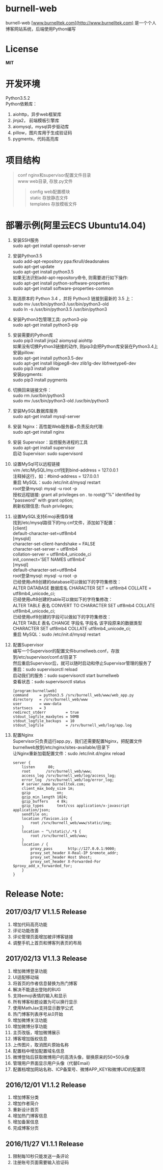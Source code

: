 burnell-web <br>
===========
burnell-web [www.burnelltek.com](http://www.burnelltek.com) 是一个个人博客网站系统，后端使用Python编写 <br>

# License <br>
**MIT** <br>

# 开发环境 <br>
Python3.5.2 <br>
Python依赖库：<br>
1. aiohttp，异步web框架库 <br>
2. jinja2， 前端模板引擎库 <br>
3. aiomysql，mysql异步驱动库 <br>
4. pillow，图片库用于生成验证码 <br>
5. pygments，代码高亮库 <br>

# 项目结构 <br>
>conf                  nginx和supervisor配置文件目录 <br>
>www                   web目录, 存放.py文件 <br>
>>config               web配置模块 <br>
>>static               存放静态文件 <br>
>>templates            存放模板文件 <br>

# 部署示例(阿里云ECS Ubuntu14.04) <br>
1. 安装SSH服务 <br>
sudo apt-get install openssh-server <br>

2. 安装Python3.5 <br>
sudo add-apt-repository ppa:fkrull/deadsnakes <br>
sudo apt-get update <br>
sudo apt-get install python3.5 <br>
如果无法识别add-apt-repository命令, 则需要进行如下操作: <br>
sudo apt-get install python-software-properties <br>
sudo apt-get install software-properties-common <br>

3. 取消原本的 Python 3.4 ，并将 Python3 链接到最新的 3.5 上：<br>
sudo mv /usr/bin/python3 /usr/bin/python3-old <br>
sudo ln -s /usr/bin/python3.5 /usr/bin/python3 <br>

4. 安装Python3包管理工具: python3-pip <br>
sudo apt-get install python3-pip <br>

5. 安装需要的Python库 <br>
sudo pip3 install jinja2 aiomysql aiohttp <br>
如果没有切换Python3链接的动作, 则pip3会把Python库安装在Python3.4上 <br>
安装pillow: <br>
sudo apt-get install python3.5-dev <br>
sudo apt-get install libjpeg8-dev zlib1g-dev libfreetype6-dev <br>
sudo pip3 install pillow <br>
安装pygments: <br>
sudo pip3 install pygments <br>

6. 切换回来链接文件：<br>
sudo rm /usr/bin/python3 <br>
sudo mv /usr/bin/python3-old /usr/bin/python3 <br>

7. 安装MySQL数据库服务 <br>
sudo apt-get install mysql-server <br>

8. 安装 Nginx：高性能Web服务器+负责反向代理: <br>
sudo apt-get install nginx <br>
  
9. 安装 Supervisor：监控服务进程的工具 <br>
sudo apt-get install supervisor <br>
启动 Supervisor: sudo supervisord <br>

10. 设置MySql可以远程链接 <br>
vim /etc/MySQL/my.cnf找到bind-address = 127.0.0.1 <br>
注释掉这行，如：#bind-address = 127.0.0.1 <br>
重启 MySQL：sudo /etc/init.d/mysql restart <br>
root登录mysql: mysql -u root -p <br>
授权远程链接: grant all privileges on *.* to root@"%" identified by "password" with grant option; <br>
刷新权限信息: flush privileges; <br>

11. 设置MySQL支持Emoji表情存储 <br>
找到/etc/mysql路径下的my.cnf文件，添加如下配置： <br>
[client] <br>
default-character-set=utf8mb4 <br>
[mysqld] <br>
character-set-client-handshake = FALSE <br>
character-set-server = utf8mb4 <br>
collation-server = utf8mb4\_unicode\_ci <br>
init_connect=’SET NAMES utf8mb4' <br>
[mysql] <br>
default-character-set=utf8mb4 <br>
root登录mysql: mysql -u root -p <br>
已经使用uft8创建的database可以做如下的字符集修改： <br>
ALTER DATABASE 数据库名 CHARACTER SET = utf8mb4 COLLATE = utf8mb4\_unicode\_ci; <br>
已经使用uft8创建的table可以做如下的字符集修改： <br>
ALTER TABLE 表名 CONVERT TO CHARACTER SET utf8mb4 COLLATE utf8mb4\_unicode\_ci; <br>
已经使用utf8创建的字段可以做如下的字符集修改： <br>
ALTER TABLE 表名 CHANGE 字段名 字段名 该字段原来的数据类型 CHARACTER SET utf8mb4 COLLATE utf8mb4\_unicode\_ci; <br>
重启 MySQL：sudo /etc/init.d/mysql restart <br>

12. 配置Supervisor <br>
编写一个Supervisor的配置文件burnellweb.conf，存放到/etc/supervisor/conf.d/目录下<br>
然后重启Supervisor后，就可以随时启动和停止Supervisor管理的服务了<br>
重启：sudo supervisorctl reload <br>
启动我们的服务：sudo supervisorctl start burnellweb <br>
查看状态：sudo supervisorctl status<br>
    ```
    [program:burnellweb]
    command     = python3.5 /srv/burnell_web/www/web_app.py
    directory   = /srv/burnell_web/www
    user        = www-data
    startsecs   = 3
    redirect_stderr         = true
    stdout_logfile_maxbytes = 50MB
    stdout_logfile_backups  = 10
    stdout_logfile          = /srv/burnell_web/log/app.log
    ```


13. 配置Nginx <br>
Supervisor只负责运行app.py，我们还需要配置Nginx，把配置文件burnellweb放到/etc/nginx/sites-available/目录下<br>
让Nginx重新加载配置文件：sudo /etc/init.d/nginx reload <br>
    ```
    server {
        listen      80;
        root       /srv/burnell_web/www;
        access_log /srv/burnell_web/log/access_log;
        error_log  /srv/burnell_web/log/error_log;
        # server_name burnelltek.com;
        client_max_body_size 1m;
        gzip            on;
        gzip_min_length 1024;
        gzip_buffers    4 8k;
        gzip_types      text/css application/x-javascript application/json;
        sendfile on;
        location /favicon.ico {
            root /srv/burnell_web/www/static/img;
        }
        location ~ ^\/static\/.*$ {
            root /srv/burnell_web/www;
        }
        location / {
            proxy_pass       http://127.0.0.1:9000;
            proxy_set_header X-Real-IP $remote_addr;
            proxy_set_header Host $host;
            proxy_set_header X-Forwarded-For $proxy_add_x_forwarded_for;
        }
    }
    ```

# Release Note: <br>

## 2017/03/17 V1.1.5 Release <br>
1. 增加代码高亮功能 <br>
2. 评论功能改善 <br>
3. 评论管理页面增加被评博客链接 <br>
4. 调整手机上首页和博客列表页的布局 <br>

## 2017/02/13 V1.1.3 Release <br>
1. 增加微博登录功能 <br>
2. UI适配移动端 <br>
3. 将首页的作者信息替换为热门博客 <br>
4. 解决不能退出登陆的BUG <br>
5. 支持emoji表情的输入和显示 <br>
6. 所有博客标题设置为可以换行显示 <br>
7. 使用MathJax支持显示数学公式 <br>
8. 热门博客列表序号从0开始 <br>
9. 增加微博关注功能 <br>
10. 增加微博分享功能 <br>
11. 主页改版，增加微博展示 <br>
12. 博客增加版权信息 <br>
13. 上传图片，取消图片原始名称 <br>
14. 配置档中增加配置域名信息 <br>
15. 微博登陆后获取微博用户的高清头像，替换原来的50*50头像 <br>
16. 管理用户界面显示用户头像（代替Email） <br>
17. 配置档增加网站名称、ICP备案号、微博APP_KEY和微博UID的配置项 <br>

## 2016/12/01 V1.1.2 Release <br>
1. 增加博客分类 <br>
2. 增加作者简介 <br>
3. 重新设计首页 <br>
4. 增加热门博客信息 <br>
5. 增加备案信息 <br>
6. 完成博客分页 <br>

## 2016/11/27 V1.1.1 Release <br>
1. 限制每10秒只能发送一条评论 <br>
2. 注册账号页面需要输入验证码 <br>







